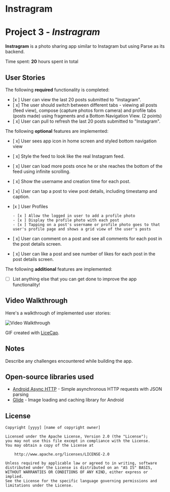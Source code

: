 # Instragram
# Project 3 - *Instragram*

**Instragram** is a photo sharing app similar to Instagram but using Parse as its backend.

Time spent: **20** hours spent in total

## User Stories

The following **required** functionality is completed:

- [x ] User can view the last 20 posts submitted to "Instagram".
- [ x] The user should switch between different tabs - viewing all posts (feed view), compose (capture photos form camera) and profile tabs (posts made) using fragments and a Bottom Navigation View. (2 points)
- [ x] User can pull to refresh the last 20 posts submitted to "Instagram".

The following **optional** features are implemented:

- [ x] User sees app icon in home screen and styled bottom navigation view
- [ x] Style the feed to look like the real Instagram feed.
- [ x] User can load more posts once he or she reaches the bottom of the feed using infinite scrolling.
- [ x] Show the username and creation time for each post.
- [ x] User can tap a post to view post details, including timestamp and caption.
- [x ] User Profiles

      - [x ] Allow the logged in user to add a profile photo
      - [x ] Display the profile photo with each post
      - [x ] Tapping on a post's username or profile photo goes to that user's profile page and shows a grid view of the user's posts 
      
- [ x] User can comment on a post and see all comments for each post in the post details screen.
- [ x] User can like a post and see number of likes for each post in the post details screen.

The following **additional** features are implemented:

- [ ] List anything else that you can get done to improve the app functionality!

## Video Walkthrough

Here's a walkthrough of implemented user stories:

<img src='http://i.imgur.com/link/to/your/gif/file.gif' title='Video Walkthrough' width='' alt='Video Walkthrough' />

GIF created with [LiceCap](http://www.cockos.com/licecap/).

## Notes

Describe any challenges encountered while building the app.

## Open-source libraries used

- [Android Async HTTP](https://github.com/codepath/CPAsyncHttpClient) - Simple asynchronous HTTP requests with JSON parsing
- [Glide](https://github.com/bumptech/glide) - Image loading and caching library for Android

## License

    Copyright [yyyy] [name of copyright owner]

    Licensed under the Apache License, Version 2.0 (the "License");
    you may not use this file except in compliance with the License.
    You may obtain a copy of the License at

        http://www.apache.org/licenses/LICENSE-2.0

    Unless required by applicable law or agreed to in writing, software
    distributed under the License is distributed on an "AS IS" BASIS,
    WITHOUT WARRANTIES OR CONDITIONS OF ANY KIND, either express or implied.
    See the License for the specific language governing permissions and
    limitations under the License.
